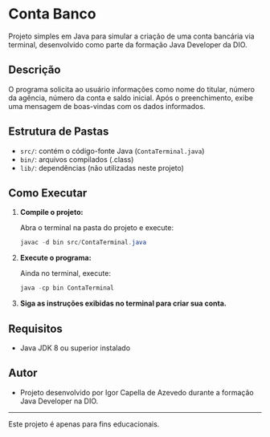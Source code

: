 
# Conta Banco

Projeto simples em Java para simular a criação de uma conta bancária via terminal, desenvolvido como parte da formação Java Developer da DIO.

## Descrição

O programa solicita ao usuário informações como nome do titular, número da agência, número da conta e saldo inicial. Após o preenchimento, exibe uma mensagem de boas-vindas com os dados informados.

## Estrutura de Pastas

- `src/`: contém o código-fonte Java (`ContaTerminal.java`)
- `bin/`: arquivos compilados (.class)
- `lib/`: dependências (não utilizadas neste projeto)

## Como Executar

1. **Compile o projeto:**

	Abra o terminal na pasta do projeto e execute:
	```powershell
	javac -d bin src/ContaTerminal.java
	```

2. **Execute o programa:**

	Ainda no terminal, execute:
	```powershell
	java -cp bin ContaTerminal
	```

3. **Siga as instruções exibidas no terminal para criar sua conta.**

## Requisitos

- Java JDK 8 ou superior instalado

## Autor

- Projeto desenvolvido por Igor Capella de Azevedo durante a formação Java Developer na DIO.

---
Este projeto é apenas para fins educacionais.
